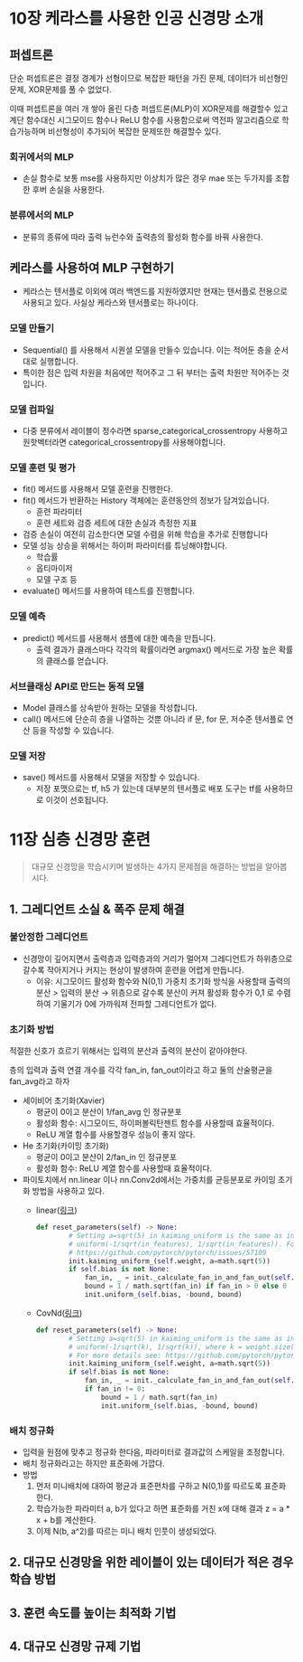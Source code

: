 # 10장 케라스를 사용한 인공 신경망 소개
## 퍼셉트론

단순 퍼셉트론은 결정 경계가 선형이므로 복잡한 패턴을 가진 문제, 데이터가 비선형인 문제, XOR문제를 풀 수 없었다.

이때 퍼셉트론을 여러 개 쌓아 올린 다층 퍼셉트론(MLP)이 XOR문제를 해결할수 있고 계단 함수대신 시그모이드 함수나 ReLU 함수를 사용함으로써 역전파 알고리즘으로 학습가능하며 비선형성이 추가되어 복잡한 문제또한 해결할수 있다.

### 회귀에서의 MLP

- 손실 함수로 보통 mse를 사용하지만 이상치가 많은 경우 mae 또는 두가지를 조합한 후버 손실을 사용한다.

### 분류에서의 MLP

- 분류의 종류에 따라 출력 뉴런수와 출력층의 활성화 함수를 바꿔 사용한다.

## 케라스를 사용하여 MLP 구현하기

- 케라스는 텐서플로 이외에 여러 백엔드를 지원하였지만 현재는 텐서플로 전용으로 사용되고 있다. 사실상 케라스와 텐서플로는 하나이다.

### 모델 만들기

- Sequential() 를 사용해서 시퀀셜 모델을 만들수 있습니다. 이는 적어둔 층을 순서대로 실행합니다.
- 특이한 점은 입력 차원을 처음에만 적어주고 그 뒤 부터는 출력 차원만 적어주는 것입니다.

### 모델 컴파일

- 다중 분류에서 레이블이 정수라면 sparse_categorical_crossentropy 사용하고 원핫벡터라면 categorical_crossentropy를 사용해야합니다.

### 모델 훈련 및 평가

- fit() 메서드를 사용해서 모델 훈련을 진행한다.
- fit() 메서드가 반환하는 History 객체에는 훈련동안의 정보가 담겨있습니다.
    - 훈련 파라미터
    - 훈련 세트와 검증 세트에 대한 손실과 측정한 지표
- 검증 손실이 여전히 감소한다면 모델 수렴을 위해 학습을 추가로 진행합니다
- 모델 성능 상승을 위해서는 하이퍼 파라미터를 튜닝해야합니다.
    - 학습률
    - 옵티마이저
    - 모델 구조 등
- evaluate() 메서드를 사용하여 테스트를 진행합니다.

### 모델 예측

- predict() 메서드를 사용해서 샘플에 대한 예측을 만듭니다.
    - 출력 결과가 클래스마다 각각의 확률이라면 argmax() 메서드로 가장 높은 확률의 클래스를 얻습니다.

### 서브클래싱 API로 만드는 동적 모델

- Model 클래스를 상속받아 원하는 모델을 작성합니다.
- call() 메서드에 단순히 층을 나열하는 것뿐 아니라 if 문, for 문, 저수준 텐서플로 연산 등을 작성할 수 있습니다.

### 모델 저장

- save() 메서드를 사용해서 모델을 저장할 수 있습니다.
    - 저장 포맷으로는 tf, h5 가 있는데 대부분의 텐서플로 배포 도구는 tf를 사용하므로 이것이 선호됩니다.

# 11장 심층 신경망 훈련
> 대규모 신경망을 학습시키며 발생하는 4가지 문제점을 해결하는 방법을 알아봅시다.
> 

## 1. 그레디언트 소실 & 폭주 문제 해결

### 불안정한 그레디언트

- 신경망이 깊어지면서 출력층과 입력층과의 거리가 멀어져 그레디언트가 하위층으로 갈수록 작아지거나 커지는 현상이 발생하여 훈련을 어렵게 만듭니다.
    - 이유: 시그모이드 활성화 함수와 N(0,1) 가중치 초기화 방식을 사용할때 출력의 분산 > 입력의 분산 → 위층으로 갈수록 분산이 커져 활성화 함수가 0,1 로 수렴하여 기울기가 0에 가까워져 전파할 그레디언트가 없다.

### 초기화 방법

적절한 신호가 흐르기 위해서는 입력의 분산과 출력의 분산이 같아야한다.

층의 입력과 출력 연결 개수를 각각 fan_in, fan_out이라고 하고 둘의 산술평균을 fan_avg라고 하자

- 세이비어 초기화(Xavier)
    - 평균이 0이고 분산이 1/fan_avg 인 정규분포
    - 활성화 함수: 시그모이드, 하이퍼볼릭탄젠트 함수를 사용할때 효율적이다.
    - ReLU 계열 함수를 사용할경우 성능이 좋지 않다.
- He 초기화(카이밍 초기화)
    - 평균이 0이고 분산이 2/fan_in 인 정규분포
    - 활성화 함수: ReLU 계열 함수를 사용할때 효율적이다.
- 파이토치에서 nn.linear 이나 nn.Conv2d에서는 가중치를 균등분포로 카이밍 초기화 방법을 사용하고 있다.
    - linear([링크](https://github.com/pytorch/pytorch/blob/main/torch/nn/modules/linear.py))
        
        ```python
        def reset_parameters(self) -> None:
                # Setting a=sqrt(5) in kaiming_uniform is the same as initializing with
                # uniform(-1/sqrt(in_features), 1/sqrt(in_features)). For details, see
                # https://github.com/pytorch/pytorch/issues/57109
                init.kaiming_uniform_(self.weight, a=math.sqrt(5))
                if self.bias is not None:
                    fan_in, _ = init._calculate_fan_in_and_fan_out(self.weight)
                    bound = 1 / math.sqrt(fan_in) if fan_in > 0 else 0
                    init.uniform_(self.bias, -bound, bound)
        ```
        
    - CovNd([링크](https://github.com/pytorch/pytorch/blob/main/torch/nn/modules/conv.py#L40))
        
        ```python
        def reset_parameters(self) -> None:
                # Setting a=sqrt(5) in kaiming_uniform is the same as initializing with
                # uniform(-1/sqrt(k), 1/sqrt(k)), where k = weight.size(1) * prod(*kernel_size)
                # For more details see: https://github.com/pytorch/pytorch/issues/15314#issuecomment-477448573
                init.kaiming_uniform_(self.weight, a=math.sqrt(5))
                if self.bias is not None:
                    fan_in, _ = init._calculate_fan_in_and_fan_out(self.weight)
                    if fan_in != 0:
                        bound = 1 / math.sqrt(fan_in)
                        init.uniform_(self.bias, -bound, bound)
        ```
        

### 배치 정규화

- 입력을 원점에 맞추고 정규화 한다음, 파라미터로 결과값의 스케일을 조정합니다.
- 배치 정규화라고는 하지만 표준화에 가깝다.
- 방법
    1. 먼저 미니배치에 대하여 평균과 표준편차를 구하고 N(0,1)를 따르도록 표준화 한다.
    2. 학습가능한 파라미터 a, b가 있다고 하면 표준화를 거친 x에 대해 결과 z = a * x + b를 계산한다.
    3. 이제 N(b, a^2)를 따르는 미니 배치 인풋이 생성되었다.

## 2. 대규모 신경망을 위한 레이블이 있는 데이터가 적은 경우 학습 방법

## 3. 훈련 속도를 높이는 최적화 기법

## 4. 대규모 신경망 규제 기법